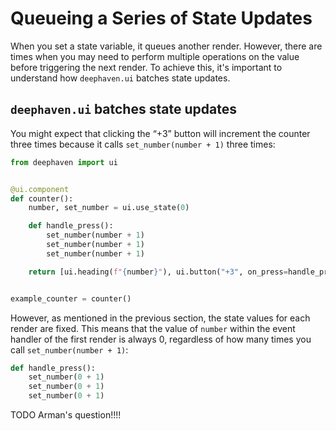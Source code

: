 # Queueing a Series of State Updates

When you set a state variable, it queues another render. However, there are times when you may need to perform multiple operations on the value before triggering the next render. To achieve this, it's important to understand how `deephaven.ui` batches state updates.

## `deephaven.ui` batches state updates

You might expect that clicking the “+3” button will increment the counter three times because it calls `set_number(number + 1)` three times:

```python
from deephaven import ui


@ui.component
def counter():
    number, set_number = ui.use_state(0)

    def handle_press():
        set_number(number + 1)
        set_number(number + 1)
        set_number(number + 1)

    return [ui.heading(f"{number}"), ui.button("+3", on_press=handle_press)]


example_counter = counter()
```

However, as mentioned in the previous section, the state values for each render are fixed. This means that the value of `number` within the event handler of the first render is always 0, regardless of how many times you call `set_number(number + 1)`:

```python
def handle_press():
    set_number(0 + 1)
    set_number(0 + 1)
    set_number(0 + 1)
```

TODO Arman's question!!!!
